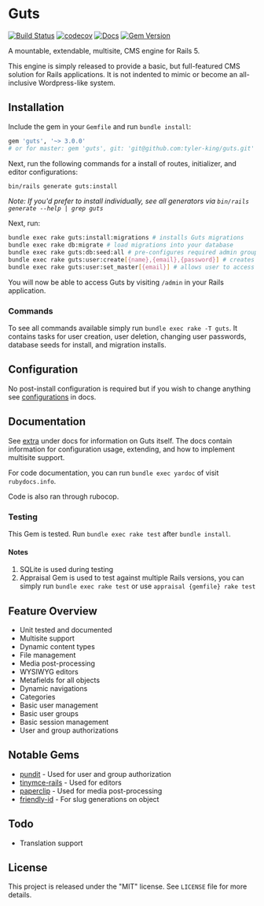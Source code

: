# Guts

[![Build Status](https://secure.travis-ci.org/tyler-king/guts.svg?branch=master)](http://travis-ci.org/tyler-king/guts)
[![codecov](https://codecov.io/gh/tyler-king/guts/branch/master/graph/badge.svg)](https://codecov.io/gh/tyler-king/guts)
[![Docs](http://inch-ci.org/github/tyler-king/guts.svg)](http://inch-ci.org/github/tyler-king/guts)
[![Gem Version](https://badge.fury.io/rb/guts.svg)](https://badge.fury.io/rb/guts)

A mountable, extendable, multisite, CMS engine for Rails 5.

This engine is simply released to provide a basic, but full-featured CMS solution for Rails applications. It is not indented to mimic or become an all-inclusive Wordpress-like system.

## Installation

Include the gem in your `Gemfile` and run `bundle install`:

``` ruby
gem 'guts', '~> 3.0.0'
# or for master: gem 'guts', git: 'git@github.com:tyler-king/guts.git'
```

Next, run the following commands for a install of routes, initializer, and editor configurations:

``` bash
bin/rails generate guts:install
```

*Note: If you'd prefer to install individually, see all generators via `bin/rails generate --help | grep guts`*

Next, run:

``` bash
bundle exec rake guts:install:migrations # installs Guts migrations
bundle exec rake db:migrate # load migrations into your database
bundle exec rake guts:db:seed:all # pre-configures required admin group, content types, etc
bundle exec rake guts:user:create[{name},{email},{password}] # creates a user (replace the values)
bundle exec rake guts:user:set_master[{email}] # allows user to access everything in the admin panel, should be done for initial user (replace the values)
```

You will now be able to access Guts by visiting `/admin` in your Rails application.

### Commands

To see all commands available simply run `bundle exec rake -T guts`. It contains tasks for user creation, user deletion, changing user passwords, database seeds for install, and migration installs.

## Configuration

No post-install configuration is required but if you wish to change anything see [configurations](doc/extra/configurations.md) in docs.

## Documentation

See [extra](doc/extra) under docs for information on Guts itself. The docs contain information for configuration usage, extending, and how to implement multisite support.

For code documentation, you can run `bundle exec yardoc` of visit `rubydocs.info`.

Code is also ran through rubocop.

### Testing

This Gem is tested. Run `bundle exec rake test` after `bundle install`.

#### Notes

1. SQLite is used during testing
2. Appraisal Gem is used to test against multiple Rails versions, you can simply run `bundle exec rake test` or use `appraisal {gemfile} rake test`

## Feature Overview

+ Unit tested and documented
+ Multisite support
+ Dynamic content types
+ File management
+ Media post-processing
+ WYSIWYG editors
+ Metafields for all objects
+ Dynamic navigations
+ Categories
+ Basic user management
+ Basic user groups
+ Basic session management
+ User and group authorizations

## Notable Gems

+ [pundit](https://github.com/elabs/pundit/) - Used for user and group authorization
+ [tinymce-rails](https://github.com/spohlenz/tinymce-rails) - Used for editors
+ [paperclip](https://github.com/thoughtbot/paperclip) - Used for media post-processing
+ [friendly-id](https://github.com/norman/friendly_id) - For slug generations on object

## Todo

+ Translation support

## License

This project is released under the "MIT" license. See `LICENSE` file for more details.
